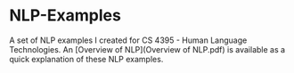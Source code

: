 # NLP-Examples
A set of NLP examples I created for CS 4395 - Human Language Technologies.
An [Overview of NLP](Overview of NLP.pdf) is available as a quick explanation of these NLP examples.